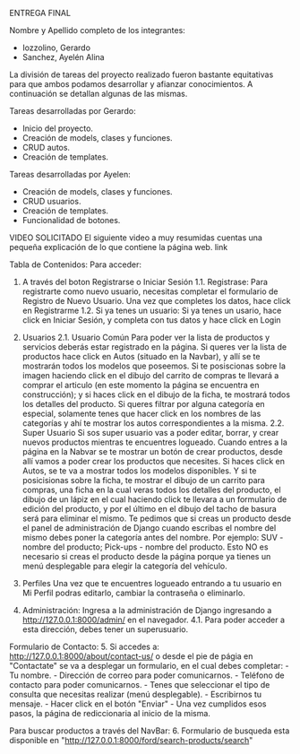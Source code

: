 ENTREGA FINAL

Nombre y Apellido completo de los integrantes:
- Iozzolino, Gerardo
- Sanchez, Ayelén Alina

La división de tareas del proyecto realizado fueron bastante equitativas para que ambos podamos desarrollar y afianzar conocimientos. A continuación se detallan algunas de las mismas.

Tareas desarrolladas por Gerardo:
- Inicio del proyecto.
- Creación de models, clases y funciones.
- CRUD autos.
- Creación de templates.

Tareas desarrolladas por Ayelen:
- Creación de models, clases y funciones.
- CRUD usuarios.
- Creación de templates.
- Funcionalidad de botones.

VIDEO SOLICITADO
El siguiente video a muy resumidas cuentas una pequeña explicación de lo que contiene la página web.
link


Tabla de Contenidos:
Para acceder:
1. A través del boton Registrarse o Iniciar Sesión
1.1. Registrase:
Para registrarte como nuevo usuario, necesitas completar el formulario de Registro de Nuevo Usuario. Una vez que completes los datos, hace click en Registrarme
1.2. Si ya tenes un usuario:
Si ya tenes un usario, hace click en Iniciar Sesión, y completa con tus datos y hace click en Login

2. Usuarios
2.1. Usuario Común
Para poder ver la lista de productos y servicios deberás estar registrado en la página. 
Si queres ver la lista de productos hace click en Autos (situado en la Navbar), y allí se te mostrarán todos los modelos que poseemos. Si te posiscionas sobre la imagen haciendo click en el dibujo del carrito de compras te llevará a comprar el articulo (en este momento la página se encuentra en construcción); y si haces click en el dibujo de la ficha, te mostrará todos los detalles del producto.
Si queres filtrar por alguna categoría en especial, solamente tenes que hacer click en los nombres de las categorías y ahí te mostrar los autos correspondientes a la misma.
2.2. Super Usuario
Si sos super usuario vas a poder editar, borrar, y crear nuevos productos mientras te encuentres logueado.
Cuando entres a la página en la Nabvar se te mostrar un botón de crear productos, desde allí vamos a poder crear los productos que necesites. 
Si haces click en Autos, se te va a mostrar todos los modelos disponibles. Y si te posicisionas sobre la ficha, te mostrar el dibujo de un carrito para compras, una ficha en la cual veras todos los detalles del producto, el dibujo de un lápiz en el cual haciendo click te llevara a un formulario de edición del producto, y por el último en el dibujo del tacho de basura será para eliminar el mismo. 
Te pedimos que si creas un producto desde el panel de administración de Django cuando escribas el nombre del mismo debes poner la categoría antes del nombre. Por ejemplo: SUV - nombre del producto; Pick-ups - nombre del producto. Esto NO es necesario si creas el producto desde la página porque ya tienes un menú desplegable para elegir la categoría del vehículo.

3. Perfiles
Una vez que te encuentres logueado entrando a tu usuario en Mi Perfil podras editarlo, cambiar la contraseña o eliminarlo.

4. Administración:
Ingresa a la administración de Django ingresando a http://127.0.0.1:8000/admin/ en el navegador.
4.1. Para poder acceder a esta dirección, debes tener un superusuario.

Formulario de Contacto:
5. Si accedes a: http://127.0.0.1:8000/about/contact-us/ o desde el pie de págia en "Contactate" se va a desplegar un formulario, en el cual debes completar:
    - Tu nombre.
    - Dirección de correo para poder comunicarnos.
    - Teléfono de contacto para poder comunicarnos.
    - Tenes que seleccionar el tipo de consulta que necesitas realizar (menú desplegable).
    - Escribirnos tu mensaje.
    - Hacer click en el botón "Enviar"
    - Una vez cumplidos esos pasos, la página de rediccionaria al inicio de la misma.

Para buscar productos a través del NavBar:
6. Formulario de busqueda esta disponible en "http://127.0.0.1:8000/ford/search-products/search"